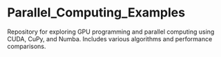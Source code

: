 # Parallel_Computing_Examples
Repository for exploring GPU programming and parallel computing using CUDA, CuPy, and Numba. Includes various algorithms and performance comparisons.
